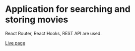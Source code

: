 # Application for searching and storing movies

React Router, React Hooks, REST API are used.

[Live page](https://aripluss.github.io/goit-react-hw-05-movies/)
